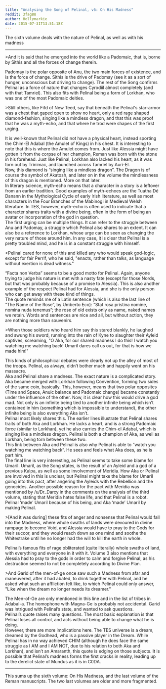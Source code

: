 ```yaml
---
title: "Analysing the Song of Pelinal, v6: On His Madness"
reddit: 3fag88
author: Hollymarkie
date: 2015-07-31T13:51:18Z
---
```


The sixth volume deals with the nature of Pelinal, as well as with his madness

***

&gt;And it is said that he emerged into the world like a Padomaic, that is, borne by Sithis and all the forces of change therein.

Padomay is the polar opposite of Anu, the two main forces of existence, and is the force of change. Sithis is the drive of Padomay (see it as a sort of hunger, unconscious but driving to change). The rest of the Song confirms Pelinal as a force of nature that changes Cyrodiil almost completely (and with that Tamriel). This also fits with Pelinal being a form of Lorkhan, who was one of the most Padomaic deities.

&gt;Still others, like Fifd of New Teed, say that beneath the Pelinal's star-armor was a chest that gaped open to show no heart, only a red rage shaped diamond-fashion, singing like a mindless dragon, and that this was proof that he was a myth-echo, and that where he trod were shapes of the first urging.

It is well-known that Pelinal did not have a physical heart, instead sporting the Chim-El Adabal (the Amulet of Kings) in his chest. It is interesting to note that this is where the Amulet comes from. Just like Alessia might have gotten it from the corpse of her champion, Reman was born with the stone in his forehead. Just like Pelinal, Lorkhan also lacked his heart, as it was torn out by Trinimac, and launched across Tamriel by Auri-El.  
Now, this diamond is “singing like a mindless dragon”. The Dragon is of course the symbol of Akatosh, and later on in the volume the mindlessness of this dragon is mentioned. More on that later.  
In literary science, myth-echo means that a character in a story is a leftover from an earlier tradition. Good examples of myth-echoes are the Tuatha Dé Danann in the Mythological Cycle of early Irish literature, as well as most characters in the Four Branches of the Mabinogi in Medieval Welsh literature. In TES, however, myth-echo is often used to indicate that a character shares traits with a divine being, often in the form of being an avatar or incorporation of the god in question.  
The first urging can be multiple things. It can refer to the struggle between Anu and Padomay, a struggle which Pelinal also shares to an extent. It can also be a reference to Lorkhan, whose urge can be seen as changing the very nature of those around him. In any case, it is clear that Pelinal is a pretty troubled mind, and he is in a constant struggle with himself.

&gt;Pelinal cared for none of this and killed any who would speak god-logic, except for fair Perrif, who he said, "enacts, rather than talks, as language without exertion is dead witness."

“Facta non Verba” seems to be a good motto for Pelinal. Again, anyone trying to judge his nature is met with a nasty fate (except for those Nords, but that was probably because of a promise to Alessia). This is also another example of the respect Pelinal had for Alessia, and she is the only person who can get away with these kind of things.  
The quote reminds me of a Latin sentence (which is also the last line of “The Name of the Rose”, by Umberto Eco): “Stat rosa pristina nomine, nomina nuda tenemus”; the rose of old exists only as name, naked names we retain. Words and sentences are nice and all, but without action, they are nothing more than souvenirs. 

&gt;When those soldiers who heard him say this stared blankly, he laughed and swung his sword, running into the rain of Kyne to slaughter their Ayleid captives, screaming, "O Aka, for our shared madness I do this! I watch you watching me watching back! Umaril dares call us out, for that is how we made him!"

This kinds of philosophical debates were clearly not up the alley of most of the troops. Pelinal, as always, didn’t bother much and happily went on his massacre.  
Aka and Pelinal share a madness. The exact nature is a complicated story.  
Aka became merged with Lorkhan following Convention, forming two sides of the same coin, basically. This, however, means that two polar opposites (Time and Space, Anuic balance and Padomaic change) became constantly under the influence of the other. Now, it is clear how this would drive a god mad. Not only is an infinite being tied to another infinite being which isn’t contained in him (something which is impossible to understand), the other infinite being is also everything Aka isn’t.  
Pelinal most likely shares this. The earlier lines illustrate that Pelinal shares traits of both Aka and Lorkhan. He lacks a heart, and is a strong Padomaic force (similar to Lorkhan), yet he also carries the Chim-el Adabal, which is singing like a mindless dragon. Pelinal is both a champion of Aka, as well as Lorkhan, being torn between these two.  
This link between Aka and Pelinal is also why Pelinal is able to “watch you watching me watching back”. He sees and feels what Aka does, as he is part him.  
The final line is very interesting, as Pelinal seems to take some blame for Umaril. Umaril, as the Song states, is the result of an Ayleid and a god of a previous Kalpa, as well as some involvement of Meridia. How Aka or Pelinal are involved in this is unclear, but Pelinal might take the blame for Umaril going into this pact, after angering the Ayleids with the Rebellion and the genocides. Another possible reason for the pact with Meridia was mentioned by /u/Dr_Darcy in the comments on the analysis of the third volume, stating that Meridia hates false life, and that Pelinal is a robot. Pelinal ‘made’ Umaril because of his being, and Aka ‘made’ Umaril by making Pelinal.

&gt;[And it was during] these fits of anger and nonsense that Pelinal would fall into the Madness, where whole swaths of lands were devoured in divine rampage to become Void, and Alessia would have to pray to the Gods for their succor, and they would reach down as one mind and soothe the Whitestrake until he no longer had the will to kill the earth in whole.

Pelinal’s famous fits of rage obliterated (quite literally) whole swaths of land, with everything and everyone in it with it. Volume 3 also mentions that Alessia had to pray to the gods in order to calm and forgive Pelinal, as his destruction seemed to not be completely according to Divine Plan.

&gt;And Garid of the men-of-ge once saw such a Madness from afar and maneuvered, after it had abated, to drink together with Pelinal, and he asked what such an affliction felt like, to which Pelinal could only answer, "Like when the dream no longer needs its dreamer."

The Men-of-Ge are only mentioned in this line and in the list of tribes in Adabal-a. The homophone with Magna-Ge is probably not accidental. Garid was intrigued with Pelinal’s state, and wanted to ask questions.  
Pelinal’s quote raises many questions. The most basic explanation is that Pelinal loses all control, and acts without being able to change what he is doing.  
However, there are more implications here. The TES universe is a dream, dreamed by the Godhead, who is a passive player in the Dream. While Pelinal has in no way achieved CHIM (although he does face the same struggle as I AM and I AM NOT, due to his relation to both Aka and Lorkhan), and isn’t an Amaranth, this quote is edging on those subjects. It is possible that Pelinal’s madness forms the first cracks in reality, leading up to the derelict state of Mundus as it is in C0DA.

***
This sums up the sixth volume: On His Madness, and the last volume of the Reman manuscripts. The two last volumes are older and more fragmented.

